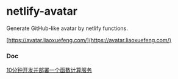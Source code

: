 # netlify-avatar

Generate GitHub-like avatar by netlify functions.

[https://avatar.liaoxuefeng.com/](https://avatar.liaoxuefeng.com/)

### Doc

[10分钟开发并部署一个函数计算服务](https://www.liaoxuefeng.com/article/1531557336580131)
